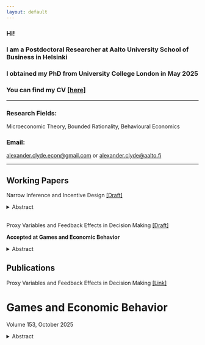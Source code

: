 ```yaml
---
layout: default
---
```


### Hi!
### I am a Postdoctoral Researcher at Aalto University School of Business in Helsinki
### I obtained my PhD from University College London in May 2025
### You can find my CV [[here]](Documents/Alexander_Clyde_CV.pdf)

* * *

### **Research Fields:**
 
Microeconomic Theory, Bounded Rationality, Behavioural Economics

### **Email:** 

<a href="mailto:alexander.clyde.econ@gmail.com">alexander.clyde.econ@gmail.com </a> or <a href="alexander.clyde@aalto.fi">alexander.clyde@aalto.fi </a>

* * *
## **Working Papers**

Narrow Inference and Incentive Design [[Draft]](Documents/JMP_Narrow_Inference.pdf)
<details align="justify">
<summary>Abstract</summary>
<br>
There is evidence that people struggle to do causal inference in complex multidimensional environments. This paper explores the consequences of this in a principal-agent setting. A principal chooses a mechanism to screen an agent. The agent makes choices on multiple dimensions, and infers the effect of each action separately without properly controlling for the other actions. I fully characterize the principal’s optimal mechanism when facing an agent who does such `narrow' inference, and contrast it with their optimal mechanism when the agent is fully rational. I demonstrate when the principal can exploit narrow inference and in what cases they lose out.
</details>

<br>

Proxy Variables and Feedback Effects in Decision Making [[Draft]](Documents/Proxy_Variables_in_Equilibrium___Draft.pdf)

**Accepted at Games and Economic Behavior**
<details align="justify">
<summary>Abstract</summary>
<br>
When using data, often an analyst only has access to proxies or measurements of the true variables of interest. I propose a framework that models economic decision makers as ‘flawed statisticians’ who assume potentially noisy proxy variables are perfectly measured. Due to feedback from the choices into data, a notion of equilibrium is required to close the model. I illustrate the concept with applications to policing/crime and market entry. In these examples, we see that very small imperfections in the proxy variable can lead to large distortions in beliefs. I show that the set of strategies that can arise as equilibria with arbitrarily close to perfect measurement coincides with a version of Self-Confirming Equilibrium.
</details>

## **Publications**

Proxy Variables and Feedback Effects in Decision Making [[Link]](https://www.sciencedirect.com/science/article/pii/S0899825625001010)

# Games and Economic Behavior
Volume 153, October 2025

<details align="justify">
<summary>Abstract</summary>
<br>
When using data, an analyst often only has access to proxies of the true variables. I propose a framework that models decision makers who naively assume potentially noisy proxy variables are perfect measurements. Due to feedback from choices into data, a notion of equilibrium is required to close the model. I illustrate the concept with applications to policing/crime and market entry. In these applications, we see that very small imperfections in the proxy variable can lead to large distortions in beliefs. I show that the set of strategies that can arise as equilibria with arbitrarily close to perfect measurement coincides with a version of Self-Confirming Equilibrium.
</details>
